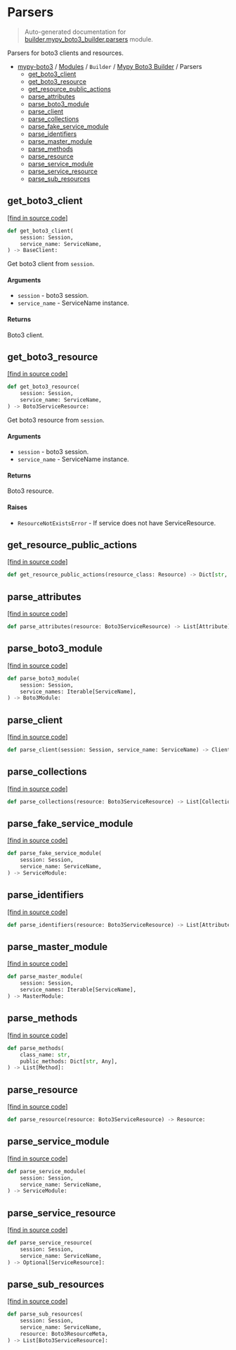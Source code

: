 # Parsers

> Auto-generated documentation for [builder.mypy_boto3_builder.parsers](https://github.com/vemel/mypy_boto3/blob/master/builder/mypy_boto3_builder/parsers.py) module.

Parsers for boto3 clients and resources.

- [mypy-boto3](../../README.md#mypy_boto3) / [Modules](../../MODULES.md#mypy-boto3-modules) / `Builder` / [Mypy Boto3 Builder](index.md#mypy-boto3-builder) / Parsers
    - [get_boto3_client](#get_boto3_client)
    - [get_boto3_resource](#get_boto3_resource)
    - [get_resource_public_actions](#get_resource_public_actions)
    - [parse_attributes](#parse_attributes)
    - [parse_boto3_module](#parse_boto3_module)
    - [parse_client](#parse_client)
    - [parse_collections](#parse_collections)
    - [parse_fake_service_module](#parse_fake_service_module)
    - [parse_identifiers](#parse_identifiers)
    - [parse_master_module](#parse_master_module)
    - [parse_methods](#parse_methods)
    - [parse_resource](#parse_resource)
    - [parse_service_module](#parse_service_module)
    - [parse_service_resource](#parse_service_resource)
    - [parse_sub_resources](#parse_sub_resources)

## get_boto3_client

[[find in source code]](https://github.com/vemel/mypy_boto3/blob/master/builder/mypy_boto3_builder/parsers.py#L39)

```python
def get_boto3_client(
    session: Session,
    service_name: ServiceName,
) -> BaseClient:
```

Get boto3 client from `session`.

#### Arguments

- `session` - boto3 session.
- `service_name` - ServiceName instance.

#### Returns

Boto3 client.

## get_boto3_resource

[[find in source code]](https://github.com/vemel/mypy_boto3/blob/master/builder/mypy_boto3_builder/parsers.py#L53)

```python
def get_boto3_resource(
    session: Session,
    service_name: ServiceName,
) -> Boto3ServiceResource:
```

Get boto3 resource from `session`.

#### Arguments

- `session` - boto3 session.
- `service_name` - ServiceName instance.

#### Returns

Boto3 resource.

#### Raises

- `ResourceNotExistsError` - If service does not have ServiceResource.

## get_resource_public_actions

[[find in source code]](https://github.com/vemel/mypy_boto3/blob/master/builder/mypy_boto3_builder/parsers.py#L72)

```python
def get_resource_public_actions(resource_class: Resource) -> Dict[str, Any]:
```

## parse_attributes

[[find in source code]](https://github.com/vemel/mypy_boto3/blob/master/builder/mypy_boto3_builder/parsers.py#L87)

```python
def parse_attributes(resource: Boto3ServiceResource) -> List[Attribute]:
```

## parse_boto3_module

[[find in source code]](https://github.com/vemel/mypy_boto3/blob/master/builder/mypy_boto3_builder/parsers.py#L347)

```python
def parse_boto3_module(
    session: Session,
    service_names: Iterable[ServiceName],
) -> Boto3Module:
```

## parse_client

[[find in source code]](https://github.com/vemel/mypy_boto3/blob/master/builder/mypy_boto3_builder/parsers.py#L101)

```python
def parse_client(session: Session, service_name: ServiceName) -> Client:
```

## parse_collections

[[find in source code]](https://github.com/vemel/mypy_boto3/blob/master/builder/mypy_boto3_builder/parsers.py#L111)

```python
def parse_collections(resource: Boto3ServiceResource) -> List[Collection]:
```

## parse_fake_service_module

[[find in source code]](https://github.com/vemel/mypy_boto3/blob/master/builder/mypy_boto3_builder/parsers.py#L309)

```python
def parse_fake_service_module(
    session: Session,
    service_name: ServiceName,
) -> ServiceModule:
```

## parse_identifiers

[[find in source code]](https://github.com/vemel/mypy_boto3/blob/master/builder/mypy_boto3_builder/parsers.py#L134)

```python
def parse_identifiers(resource: Boto3ServiceResource) -> List[Attribute]:
```

## parse_master_module

[[find in source code]](https://github.com/vemel/mypy_boto3/blob/master/builder/mypy_boto3_builder/parsers.py#L336)

```python
def parse_master_module(
    session: Session,
    service_names: Iterable[ServiceName],
) -> MasterModule:
```

## parse_methods

[[find in source code]](https://github.com/vemel/mypy_boto3/blob/master/builder/mypy_boto3_builder/parsers.py#L142)

```python
def parse_methods(
    class_name: str,
    public_methods: Dict[str, Any],
) -> List[Method]:
```

## parse_resource

[[find in source code]](https://github.com/vemel/mypy_boto3/blob/master/builder/mypy_boto3_builder/parsers.py#L167)

```python
def parse_resource(resource: Boto3ServiceResource) -> Resource:
```

## parse_service_module

[[find in source code]](https://github.com/vemel/mypy_boto3/blob/master/builder/mypy_boto3_builder/parsers.py#L259)

```python
def parse_service_module(
    session: Session,
    service_name: ServiceName,
) -> ServiceModule:
```

## parse_service_resource

[[find in source code]](https://github.com/vemel/mypy_boto3/blob/master/builder/mypy_boto3_builder/parsers.py#L187)

```python
def parse_service_resource(
    session: Session,
    service_name: ServiceName,
) -> Optional[ServiceResource]:
```

## parse_sub_resources

[[find in source code]](https://github.com/vemel/mypy_boto3/blob/master/builder/mypy_boto3_builder/parsers.py#L220)

```python
def parse_sub_resources(
    session: Session,
    service_name: ServiceName,
    resource: Boto3ResourceMeta,
) -> List[Boto3ServiceResource]:
```
